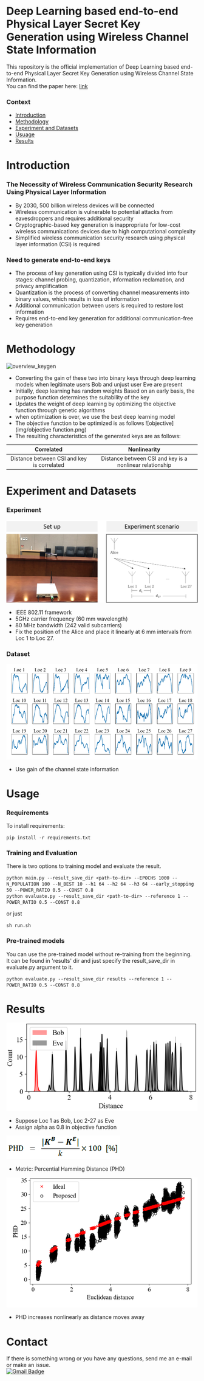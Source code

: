 Deep Learning based end-to-end Physical Layer Secret Key Generation using Wireless Channel State Information
=======================================

This repository is the official implementation of Deep Learning based end-to-end Physical Layer Secret Key Generation using Wireless Channel State Information.  
You can find the paper here:
[link](https://www.dbpia.co.kr/pdf/pdfView.do?nodeId=NODE10501198&mark=0&useDate=&bookmarkCnt=0&ipRange=N&accessgl=Y&language=ko_KR)

### __Context__
* [Introduction](#introduction)
* [Methodology](#methodology)
* [Experiment and Datasets](#experiment-and-datasets)
* [Usuage](#usuage)
* [Results](#results)

Introduction
=======================================
### The Necessity of Wireless Communication Security Research Using Physical Layer Information
* By 2030, 500 billion wireless devices will be connected
* Wireless communication is vulnerable to potential attacks from eavesdroppers and requires additional security
* Cryptographic-based key generation is inappropriate for low-cost wireless communications devices due to high computational complexity
* Simplified wireless communication security research using physical layer information (CSI) is required
### Need to generate end-to-end keys
* The process of key generation using CSI is typically divided into four stages: channel probing, quantization, information reclamation, and privacy amplification
* Quantization is the process of converting channel measurements into binary values, which results in loss of information
* Additional communication between users is required to restore lost information
* Requires end-to-end key generation for additional communication-free key generation

Methodology
=======================================
![overview_keygen](https://user-images.githubusercontent.com/48520885/101493782-d920e500-39a9-11eb-8d62-2330d9dbbf87.png)
* Converting the gain of these two into binary keys through deep learning models when legitimate users Bob and unjust user Eve are present
* Initially, deep learning has random weights
Based on an early basis, the purpose function determines the suitability of the key
* Updates the weight of deep learning by optimizing the objective function through genetic algorithms
* when optimization is over, we use the best deep learning model
* The objective function to be optimized is as follows
![objective](img/objective function.png)
* The resulting characteristics of the generated keys are as follows:

|Correlated|Nonlinearity|  
|:------------:|:------------:|
|Distance between CSI and key is correlated|Distance between CSI and key is a nonlinear relationship|

Experiment and Datasets
==================
### Experiment
![ex](img/experiment.png)
* IEEE 802.11 framework
* 5GHz carrier frequency (60 mm wavelength)
* 80 MHz bandwidth (242 valid subcarriers)
* Fix the position of the Alice and place it linearly at 6 mm intervals from Loc 1 to Loc 27.

### Dataset
![gain](img/gain.png)
* Use gain of the channel state information

Usage
==================
### Requirements 
To install requirements:
```setup
pip install -r requirements.txt
```
### Training and Evaluation
There is two options to training model and evaluate the result.
```train and eval
python main.py --result_save_dir <path-to-dir> --EPOCHS 1000 --N_POPULATION 100 --N_BEST 10 --h1 64 --h2 64 --h3 64 --early_stopping 50 --POWER_RATIO 0.5 --CONST 0.8
python evaluate.py --result_save_dir <path-to-dir> --reference 1 --POWER_RATIO 0.5 --CONST 0.8
```

or just
```train
sh run.sh
```
### Pre-trained models
You can use the pre-trained model without re-training from the beginning.  
It can be found in 'results' dir and just specify the result_save_dir in evaluate.py argument to it.
```eval with pre-trained model
python evaluate.py --result_save_dir results --reference 1 --POWER_RATIO 0.5 --CONST 0.8
```

Results
==================
![result1](img/result1.png)
* Suppose Loc 1 as Bob, Loc 2-27 as Eve
* Assign alpha as 0.8 in objective function

![metric](img/PHD.png)
* Metric: Percential Hamming Distance (PHD)

![result2](img/result2.png)
* PHD increases nonlinearly as distance moves away

Contact
==================
If there is something wrong or you have any questions, send me an e-mail or make an issue.  
[![Gmail Badge](https://img.shields.io/badge/-Gmail-d14836?style=flat-square&logo=Gmail&logoColor=white&link=mailto:pond9816@gmail.com)](mailto:pond9816@gmail.com)
